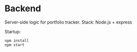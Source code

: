 # Backend

Server-side logic for portfolio tracker.
Stack: Node.js + express

Startup:
```
npm install
npm start
```
